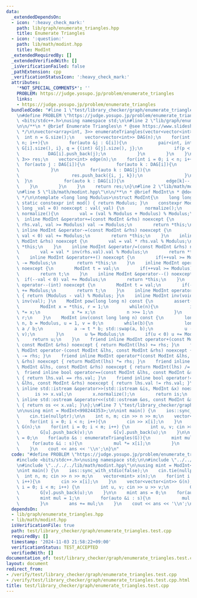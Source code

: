 ```yaml
---
data:
  _extendedDependsOn:
  - icon: ':heavy_check_mark:'
    path: lib/graph/enumerate_triangles.hpp
    title: Enumerate Triangles
  - icon: ':question:'
    path: lib/math/modint.hpp
    title: ModInt
  _extendedRequiredBy: []
  _extendedVerifiedWith: []
  _isVerificationFailed: false
  _pathExtension: cpp
  _verificationStatusIcon: ':heavy_check_mark:'
  attributes:
    '*NOT_SPECIAL_COMMENTS*': ''
    PROBLEM: https://judge.yosupo.jp/problem/enumerate_triangles
    links:
    - https://judge.yosupo.jp/problem/enumerate_triangles
  bundledCode: "#line 1 \"test/library_checker/graph/enumerate_triangles.test.cpp\"\
    \n#define PROBLEM \"https://judge.yosupo.jp/problem/enumerate_triangles\"\n#include\
    \ <bits/stdc++.h>\nusing namespace std;\n\n#line 2 \"lib/graph/enumerate_triangles.hpp\"\
    \n\n/**\n * @brief Enumerate Triangles\n * @see https://www.slideshare.net/slideshow/trianguler/38443802\n\
    \ */\n\nvector<array<int, 3>> enumerateTriangles(vector<vector<int>> &G){\n  \
    \  int n = G.size();\n    vector<vector<int>> DAG(n);\n    for(int i = 0; i <\
    \ n; i++){\n        for(auto &j : G[i]){\n            pair<int, int> p = {(int)\
    \ G[i].size(), i}, q = {(int) G[j].size(), j};\n            if(p < q){\n     \
    \           DAG[i].push_back(j);\n            }\n        }\n    }\n\n    vector<array<int,\
    \ 3>> res;\n    vector<int> edge(n);\n    for(int i = 0; i < n; i++){\n      \
    \  for(auto j : DAG[i]){\n            for(auto k : DAG[i]){\n                edge[k]++;\n\
    \            }\n            for(auto k : DAG[j]){\n                if(edge[k]){\n\
    \                    res.push_back({i, j, k});\n                }\n          \
    \  }\n            for(auto k : DAG[i]){\n                edge[k]--;\n        \
    \    }\n        }\n    }\n    return res;\n}\n#line 2 \"lib/math/modint.hpp\"\n\
    \n#line 5 \"lib/math/modint.hpp\"\n\n/**\n * @brief ModInt\n * @docs docs/math/modint.md\n\
    \ */\n\ntemplate <long long Modulus>\nstruct ModInt{\n    long long val;\n   \
    \ static constexpr int mod() { return Modulus; }\n    constexpr ModInt(const long\
    \ long _val = 0) noexcept : val(_val) {\n        normalize();\n    }\n    void\
    \ normalize(){\n        val = (val % Modulus + Modulus) % Modulus;\n    }\n  \
    \  inline ModInt &operator+=(const ModInt &rhs) noexcept {\n        if(val +=\
    \ rhs.val, val >= Modulus) val -= Modulus;\n        return *this;\n    }\n   \
    \ inline ModInt &operator-=(const ModInt &rhs) noexcept {\n        if(val -= rhs.val,\
    \ val < 0) val += Modulus;\n        return *this;\n    }\n    inline ModInt &operator*=(const\
    \ ModInt &rhs) noexcept {\n        val = val * rhs.val % Modulus;\n        return\
    \ *this;\n    }\n    inline ModInt &operator/=(const ModInt &rhs) noexcept {\n\
    \        val = val * inv(rhs.val).val % Modulus;\n        return *this;\n    }\n\
    \    inline ModInt &operator++() noexcept {\n        if(++val >= Modulus) val\
    \ -= Modulus;\n        return *this;\n    }\n    inline ModInt operator++(int)\
    \ noexcept {\n        ModInt t = val;\n        if(++val >= Modulus) val -= Modulus;\n\
    \        return t;\n    }\n    inline ModInt &operator--() noexcept {\n      \
    \  if(--val < 0) val += Modulus;\n        return *this;\n    }\n    inline ModInt\
    \ operator--(int) noexcept {\n        ModInt t = val;\n        if(--val < 0) val\
    \ += Modulus;\n        return t;\n    }\n    inline ModInt operator-() const noexcept\
    \ { return (Modulus - val) % Modulus; }\n    inline ModInt inv(void) const { return\
    \ inv(val); }\n    ModInt pow(long long n) const {\n        assert(0 <= n);\n\
    \        ModInt x = *this, r = 1;\n        while(n){\n            if(n & 1) r\
    \ *= x;\n            x *= x;\n            n >>= 1;\n        }\n        return\
    \ r;\n    }\n    ModInt inv(const long long n) const {\n        long long a =\
    \ n, b = Modulus, u = 1, v = 0;\n        while(b){\n            long long t =\
    \ a / b;\n            a -= t * b; std::swap(a, b);\n            u -= t * v; std::swap(u,\
    \ v);\n        }\n        u %= Modulus;\n        if(u < 0) u += Modulus;\n   \
    \     return u;\n    }\n    friend inline ModInt operator+(const ModInt &lhs,\
    \ const ModInt &rhs) noexcept { return ModInt(lhs) += rhs; }\n    friend inline\
    \ ModInt operator-(const ModInt &lhs, const ModInt &rhs) noexcept { return ModInt(lhs)\
    \ -= rhs; }\n    friend inline ModInt operator*(const ModInt &lhs, const ModInt\
    \ &rhs) noexcept { return ModInt(lhs) *= rhs; }\n    friend inline ModInt operator/(const\
    \ ModInt &lhs, const ModInt &rhs) noexcept { return ModInt(lhs) /= rhs; }\n  \
    \  friend inline bool operator==(const ModInt &lhs, const ModInt &rhs) noexcept\
    \ { return lhs.val == rhs.val; }\n    friend inline bool operator!=(const ModInt\
    \ &lhs, const ModInt &rhs) noexcept { return lhs.val != rhs.val; }\n    friend\
    \ inline std::istream &operator>>(std::istream &is, ModInt &x) noexcept {\n  \
    \      is >> x.val;\n        x.normalize();\n        return is;\n    }\n    friend\
    \ inline std::ostream &operator<<(std::ostream &os, const ModInt &x) noexcept\
    \ { return os << x.val; }\n};\n#line 7 \"test/library_checker/graph/enumerate_triangles.test.cpp\"\
    \n\nusing mint = ModInt<998244353>;\n\nint main() {\n    ios::sync_with_stdio(false);\n\
    \    cin.tie(nullptr);\n\n    int n, m; cin >> n >> m;\n    vector<mint> x(n);\n\
    \    for(int i = 0; i < n; i++){\n        cin >> x[i];\n    }\n    vector<vector<int>>\
    \ G(n);\n    for(int i = 0; i < m; i++) {\n        int u, v; cin >> u >> v;\n\
    \        G[u].push_back(v);\n        G[v].push_back(u);\n    }\n\n    mint ans\
    \ = 0;\n    for(auto &s : enumerateTriangles(G)){\n        mint mul = 1;\n   \
    \     for(auto &i : s){\n            mul *= x[i];\n        }\n        ans += mul;\n\
    \    }\n    cout << ans << '\\n';\n}\n"
  code: "#define PROBLEM \"https://judge.yosupo.jp/problem/enumerate_triangles\"\n\
    #include <bits/stdc++.h>\nusing namespace std;\n\n#include \"../../../lib/graph/enumerate_triangles.hpp\"\
    \n#include \"../../../lib/math/modint.hpp\"\n\nusing mint = ModInt<998244353>;\n\
    \nint main() {\n    ios::sync_with_stdio(false);\n    cin.tie(nullptr);\n\n  \
    \  int n, m; cin >> n >> m;\n    vector<mint> x(n);\n    for(int i = 0; i < n;\
    \ i++){\n        cin >> x[i];\n    }\n    vector<vector<int>> G(n);\n    for(int\
    \ i = 0; i < m; i++) {\n        int u, v; cin >> u >> v;\n        G[u].push_back(v);\n\
    \        G[v].push_back(u);\n    }\n\n    mint ans = 0;\n    for(auto &s : enumerateTriangles(G)){\n\
    \        mint mul = 1;\n        for(auto &i : s){\n            mul *= x[i];\n\
    \        }\n        ans += mul;\n    }\n    cout << ans << '\\n';\n}\n"
  dependsOn:
  - lib/graph/enumerate_triangles.hpp
  - lib/math/modint.hpp
  isVerificationFile: true
  path: test/library_checker/graph/enumerate_triangles.test.cpp
  requiredBy: []
  timestamp: '2024-11-03 21:58:22+09:00'
  verificationStatus: TEST_ACCEPTED
  verifiedWith: []
documentation_of: test/library_checker/graph/enumerate_triangles.test.cpp
layout: document
redirect_from:
- /verify/test/library_checker/graph/enumerate_triangles.test.cpp
- /verify/test/library_checker/graph/enumerate_triangles.test.cpp.html
title: test/library_checker/graph/enumerate_triangles.test.cpp
---
```

